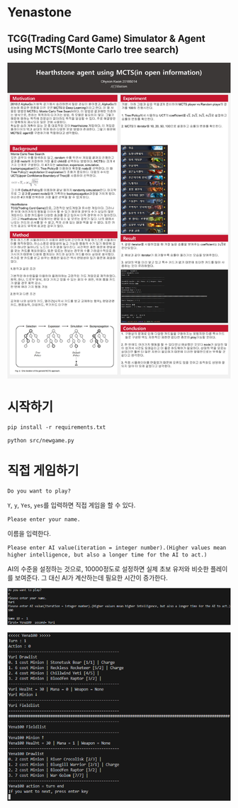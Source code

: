 # Yenastone
## TCG(Trading Card Game) Simulator & Agent using MCTS(Monte Carlo tree search)

![20185014](/img/20185014.JPG)


# 시작하기


```
pip install -r requirements.txt
```
```
python src/newgame.py
```

# 직접 게임하기
```
Do you want to play?
```
`Y`, `y`, `Yes`, `yes`를 입력하면 직접 게임을 할 수 있다.
```
Please enter your name.
```
이름을 입력한다.
```
Please enter AI value(iteration = integer number).(Higher values mean higher intelligence, but also a longer time for the AI to act.)
```
AI의 수준을 설정하는 것으로, 10000정도로 설정하면 실제 초보 유저와 비슷한 플레이를 보여준다. 그 대신 AI가 계산하는데 필요한 시간이 증가한다.

![0](/img/0.png)

![1](/img/1.png)
